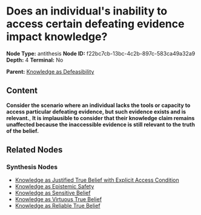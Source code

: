 # Does an individual's inability to access certain defeating evidence impact knowledge?

**Node Type:** antithesis
**Node ID:** f22bc7cb-13bc-4c2b-897c-583ca49a32a9
**Depth:** 4
**Terminal:** No

**Parent:** [Knowledge as Defeasibility](knowledge-as-defeasibility-synthesis-26e1618e-aeed-4a0f-a229-0fc6fcc0a36b.md)

## Content

**Consider the scenario where an individual lacks the tools or capacity to access particular defeating evidence, but such evidence exists and is relevant.**, **It is implausible to consider that their knowledge claim remains unaffected because the inaccessible evidence is still relevant to the truth of the belief.**

## Related Nodes

### Synthesis Nodes

- [Knowledge as Justified True Belief with Explicit Access Condition](knowledge-as-justified-true-belief-with-explicit-access-condition-synthesis-d3debc13-6704-4dda-86f7-7973f7c0c915.md)
- [Knowledge as Epistemic Safety](knowledge-as-epistemic-safety-synthesis-92bda98b-30b4-4877-82ce-9c900ae676af.md)
- [Knowledge as Sensitive Belief](knowledge-as-sensitive-belief-synthesis-d150848a-fb1b-439d-86fc-6c200251d024.md)
- [Knowledge as Virtuous True Belief](knowledge-as-virtuous-true-belief-synthesis-09ad920e-5df9-4c7a-8150-876ad93673e5.md)
- [Knowledge as Reliable True Belief](knowledge-as-reliable-true-belief-synthesis-1eb694b7-0585-4dd5-9b30-660b1a30c559.md)
